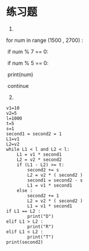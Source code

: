 # 练习题

1.

for num in range (1500 , 2700) :

​		if num % 7 == 0:

​				if num % 5 == 0:

​						print(num)

​				continue

2.

```
v1=10
v2=5
l=1000
t=5
s=1
second1 = second2 = 1
L1=v1
L2=v2
while L1 < l and L2 < l:
    L1 = v1 * second1
    L2 = v2 * second2
    if (L1 - L2) >= t:
        second2 += s
        L2 = v2 * ( second2 )
        second1 = second2 - s
        L1 = v1 * second1
    else :
        second2 += 1
        L2 = v2 * ( second2 )
        L1 = v1 * second1
if L1 == L2 :
        print("D")
elif L1 > L2 :
        print("R")
elif L1 < L2 :
        print("T")
print(second2)

